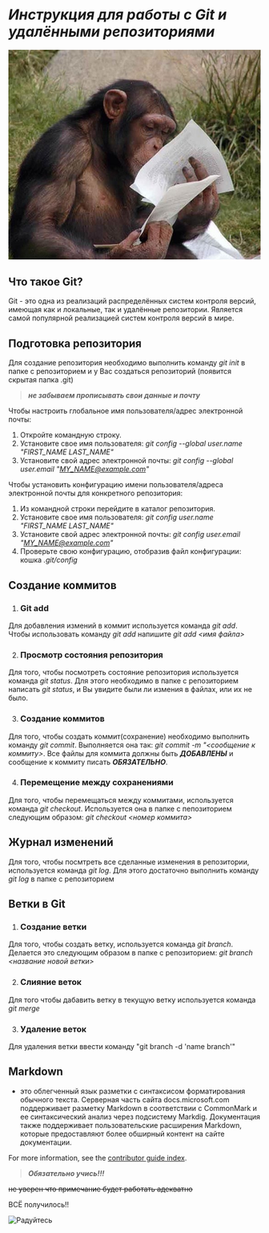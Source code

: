 # *Инструкция для работы с ***Git*** и удалёнными репозиториями*

![читай инструкции](/monkey%20is%20reading%20manual.jpg)

## Что такое Git?
Git - это одна из реализаций распределённых систем контроля версий, имеющая как и локальные, так и удалённые репозитории. Является самой популярной реализацией систем контроля версий в мире.
## Подготовка репозитория
Для создание репозитория необходимо выполнить команду *git init*  в папке с репозиторием и у Вас создаться репозиторий (появится скрытая папка .git)

 >***не забываем прописывать свои данные и почту***
  
  Чтобы настроить глобальное имя пользователя/адрес электронной почты: 
  
  1. Откройте командную строку. 
  2. Установите свое имя пользователя: *git config --global user.name "FIRST_NAME LAST_NAME"*
  3.  Установите свой адрес электронной почты: *git config --global user.email "MY_NAME@example.com"* 
   
   Чтобы установить конфигурацию имени пользователя/адреса электронной почты для конкретного репозитория: 
   1. Из командной строки перейдите в каталог репозитория. 
   2. Установите свое имя пользователя: *git config user.name "FIRST_NAME LAST_NAME"* 
   3. Установите свой адрес электронной почты: *git config user.email "MY_NAME@example.com"* 
   4. Проверьте свою конфигурацию, отобразив файл конфигурации: кошка *.git/config*

## Создание коммитов

1. ### Git add
Для добавления измений в коммит используется команда *git add*. Чтобы использовать команду *git add* напишите *git add <имя файла>*

2. ### Просмотр состояния репозитория
Для того, чтобы посмотреть состояние репозитория используется команда *git status*. Для этого необходимо в папке с репозиторием написать *git status*, и Вы увидите были ли измения в файлах, или их не было.

3. ### Создание коммитов
Для того, чтобы создать коммит(сохранение) необходимо выполнить команду *git commit*. Выполняется она так: *git commit -m "<сообщение к коммиту>*. Все файлы для коммита должны быть ***ДОБАВЛЕНЫ*** и сообщение к коммиту писать ***ОБЯЗАТЕЛЬНО***.

4. ### Перемещение между сохранениями
Для того, чтобы перемещаться между коммитами, используется команда *git checkout*. Используется она в папке с пепозиторием следующим образом: *git checkout <номер коммита>*

## Журнал изменений
Для того, чтобы посмтреть все сделанные изменения в репозитории, используется команда *git log*. Для этого достаточно выполнить команду *git log* в папке с репозиторием

## Ветки в Git

1. ### Создание ветки

Для того, чтобы создать ветку, используется команда *git branch*. Делается это следующим образом в папке с репозиторием: *git branch <название новой ветки>*

2. ### Слияние веток

Для того чтобы дабавить ветку в текущую ветку используется команда *git merge <name branch>*

3. ### Удаление веток
Для удаления ветки ввести команду "git branch -d 'name branch'"

## Markdown 
 - это облегченный язык разметки с синтаксисом форматирования обычного текста. Серверная часть сайта docs.microsoft.com поддерживает разметку Markdown в соответствии с CommonMark и ее синтаксический анализ через подсистему Markdig. Документация также поддерживает пользовательские расширения Markdown, которые предоставляют более обширный контент на сайте документации.



For more information, see the [contributor guide index](https://learn.microsoft.com/ru-ru/contribute/markdown-reference).



>***Обязательно учись!!!***

~~не уверен что примечание будет работать адекватно~~

ВСЁ получилось!!

![Радуйтесь](../../../../G:/!!!!!%D0%9E%D0%91%D0%A3%D0%A7%D0%95%D0%9D%D0%98%D0%95/%D0%94%D0%BE%D0%BC%D0%B0%D1%88%D0%BA%D0%B8/%D0%94%D0%BE%D0%BC%D0%B0%D1%88%D0%BA%D0%B0%20%D0%BF%D0%BE%20GIT/%D0%BF%D0%BE%D0%BB%D1%83%D1%87%D0%B8%D0%BB%D0%BE%D1%81%D1%8C.jpg)